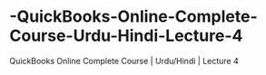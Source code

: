 # -QuickBooks-Online-Complete-Course-Urdu-Hindi-Lecture-4
 QuickBooks Online Complete Course | Urdu/Hindi | Lecture 4
